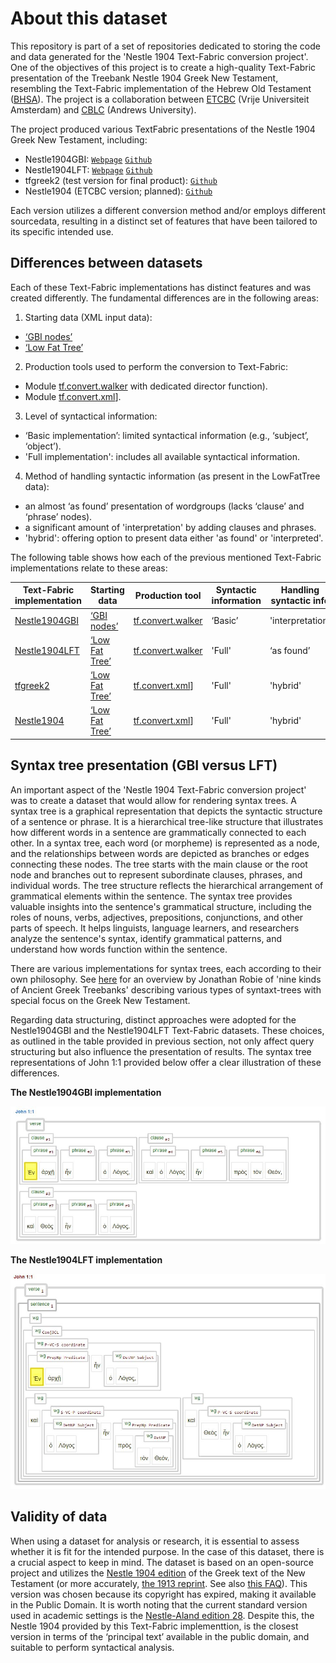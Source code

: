 # About this dataset

This repository is part of a set of repositories dedicated to storing the code and data generated for the 'Nestle 1904 Text-Fabric conversion project'. One of the objectives of this project is to create a high-quality Text-Fabric presentation of the Treebank Nestle 1904 Greek New Testament, resembling the Text-Fabric implementation of the Hebrew Old Testament ([BHSA](https://github.com/ETCBC/bhsa)). The project is a collaboration between [ETCBC](https://github.com/ETCBC) (Vrije Universiteit Amsterdam) and [CBLC](https://github.com/CenterBLC) (Andrews University). 

The project produced various TextFabric presentations of the Nestle 1904 Greek New Testament, including:
* Nestle1904GBI: [`Webpage`](https://tonyjurg.github.io/Nestle1904GBI/) [`Github`](https://github.com/tonyjurg/Nestle1904GBI)
* Nestle1904LFT: [`Webpage`](https://tonyjurg.github.io/Nestle1904LFT/) [`Github`](https://github.com/tonyjurg/Nestle1904LFT)
* tfgreek2 (test version for final product): [`Github`](https://github.com/saulocantanhede/tfgreek2)
* Nestle1904 (ETCBC version; planned): [`Github`](https://github.com/ETCBC/nestle1904)

Each version utilizes a different conversion method and/or employs different sourcedata, resulting in a distinct set of features that have been tailored to its specific intended use.

## Differences between datasets

Each of these Text-Fabric implementations has distinct features and was created differently. The fundamental differences are in the following areas:

1. Starting data (XML input data):
* [‘GBI nodes’](https://github.com/tonyjurg/Nestle1904GBI/tree/main/resources/sourcedata)
*	[‘Low Fat Tree’](https://github.com/tonyjurg/Nestle1904LFT/tree/main/resources/xml)

2. Production tools used to perform the conversion to Text-Fabric:
*	Module [tf.convert.walker](https://annotation.github.io/text-fabric/tf/convert/walker.html#tf.convert.walker) with dedicated director function).
*	Module [tf.convert.xml](https://annotation.github.io/text-fabric/tf/convert/xml.html#tf.convert.xml)].

3. Level of syntactical information:
*	‘Basic implementation’: limited syntactical information (e.g., ‘subject’, ‘object’).
*	'Full implementation': includes all available syntactical information.

4. Method of handling syntactic information (as present in the LowFatTree data):
*	an almost ‘as found’ presentation of wordgroups (lacks ‘clause’ and ‘phrase’ nodes).
*	a significant amount of 'interpretation' by adding clauses and phrases.
*	'hybrid': offering option to present data either 'as found' or 'interpreted'. 

The following table shows how each of the previous mentioned Text-Fabric implementations relate to these areas:

Text-Fabric implementation | Starting data | Production tool | Syntactic information | Handling syntactic info
--- | --- | --- | --- | ---
[Nestle1904GBI](https://tonyjurg.github.io/Nestle1904GBI/) | [‘GBI nodes’](https://github.com/tonyjurg/Nestle1904GBI/tree/main/resources/sourcedata) | [tf.convert.walker](https://annotation.github.io/text-fabric/tf/convert/walker.html#tf.convert.walker) | ‘Basic’ | 'interpretation' 
[Nestle1904LFT](https://tonyjurg.github.io/Nestle1904LFT/) | [‘Low Fat Tree’](https://github.com/tonyjurg/Nestle1904LFT/tree/main/resources/xml) | [tf.convert.walker](https://annotation.github.io/text-fabric/tf/convert/walker.html#tf.convert.walker) | 'Full' | ‘as found’ 
[tfgreek2](https://github.com/saulocantanhede/tfgreek2) | [‘Low Fat Tree’](https://github.com/tonyjurg/Nestle1904LFT/tree/main/resources/xml) | [tf.convert.xml](https://annotation.github.io/text-fabric/tf/convert/xml.html#tf.convert.xml)] | 'Full' | 'hybrid'
[Nestle1904](https://github.com/ETCBC/nestle1904) | [‘Low Fat Tree’](https://github.com/tonyjurg/Nestle1904LFT/tree/main/resources/xml) | [tf.convert.xml](https://annotation.github.io/text-fabric/tf/convert/xml.html#tf.convert.xml)] | 'Full' | 'hybrid'

## Syntax tree presentation (GBI versus LFT)

An important aspect of the 'Nestle 1904 Text-Fabric conversion project' was to create a dataset that would allow for rendering syntax trees. A syntax tree is a graphical representation that depicts the syntactic structure of a sentence or phrase. It is a hierarchical tree-like structure that illustrates how different words in a sentence are grammatically connected to each other. In a syntax tree, each word (or morpheme) is represented as a node, and the relationships between words are depicted as branches or edges connecting these nodes. The tree starts with the main clause or the root node and branches out to represent subordinate clauses, phrases, and individual words. The tree structure reflects the hierarchical arrangement of grammatical elements within the sentence. The syntax tree provides valuable insights into the sentence's grammatical structure, including the roles of nouns, verbs, adjectives, prepositions, conjunctions, and other parts of speech. It helps linguists, language learners, and researchers analyze the sentence's syntax, identify grammatical patterns, and understand how words function within the sentence. 

There are various implementations for syntax trees, each according to their own philosophy. See [here](https://jonathanrobie.biblicalhumanities.org/blog/2017/12/20/treebanks-for-ancient-greek/) for an overview by Jonathan Robie of 'nine kinds of Ancient Greek Treebanks' describing various types of syntaxt-trees with special focus on the Greek New Testament.

Regarding data structuring, distinct approaches were adopted for the Nestle1904GBI and the Nestle1904LFT Text-Fabric datasets. These choices, as outlined in the table provided in previous section, not only affect query structuring but also influence the presentation of results. The syntax tree representations of John 1:1 provided below offer a clear illustration of these differences.

**The Nestle1904GBI implementation**

<img src="assets/images/john1v1GBI.jpg" alt="John 1v1 in Nestle1904GBI Text-Fabric">

**The Nestle1904LFT implementation**

<img src="assets/images/john1v1LFT.jpg" alt="John 1v1 in Nestle1904LFT Text-Fabric">

## Validity of data

When using a dataset for analysis or research, it is essential to assess whether it is fit for the intended purpose. In the case of this dataset, there is a crucial aspect to keep in mind. The dataset is based on an open-source project and utilizes the [Nestle 1904 edition](https://archive.org/details/the-greek-new-testament-nestle-1904-us-edition) of the Greek text of the New Testament (or more accurately, [the 1913 reprint](https://archive.org/details/hkainediathekete00lond). See also [this FAQ](https://sites.google.com/site/nestle1904/faq)). This version was chosen because its copyright has expired, making it available in the Public Domain. It is worth noting that the current standard version used in academic settings is the [Nestle-Aland edition 28](https://www.academic-bible.com/en/online-bibles/novum-testamentum-graece-na-28/read-the-bible-text/). Despite this, the Nestle 1904 provided by this Text-Fabric implementtion, is the closest version in terms of the ‘principal text’ available in the public domain, and suitable to perform syntactical analysis. 






